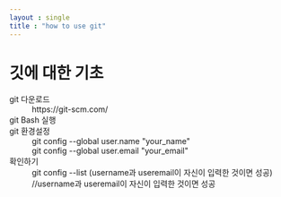 ```yaml
---
layout : single
title : "how to use git"
---
```


# 깃에 대한 기초

<dl>
  <dt>git 다운로드</dt>
  <dd>https://git-scm.com/</dd>
  <dt>git Bash 실행</dt>
  <dt>git 환경설정</dt>
  <dd>git config --global user.name "your_name"</dd>
  <dd>git config --global user.email "your_email"</dd>
  <dt>확인하기</dt>
  <dd>git config --list       (username과 useremail이 자신이 입력한 것이면 성공)  //username과 useremail이 자신이 입력한 것이면 성공 </dd>
  <p></p>
</dl>













